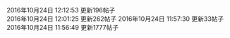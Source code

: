 2016年10月24日 12:12:53         更新196帖子  
2016年10月24日 12:01:25         更新262帖子
2016年10月24日 11:57:30         更新33帖子
2016年10月24日 11:56:49         更新1777帖子


